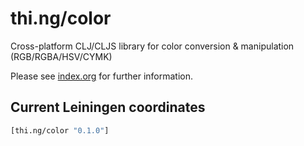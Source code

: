# thi.ng/color

Cross-platform CLJ/CLJS library for color conversion & manipulation (RGB/RGBA/HSV/CYMK)

Please see [index.org](src/index.org) for further information.

## Current Leiningen coordinates

```clj
[thi.ng/color "0.1.0"]
```
